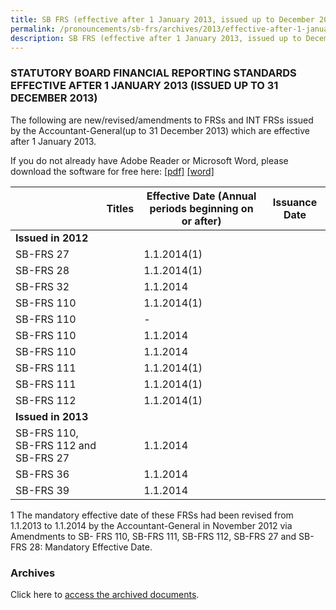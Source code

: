 ```yaml
---
title: SB FRS (effective after 1 January 2013, issued up to December 2013)
permalink: /pronouncements/sb-frs/archives/2013/effective-after-1-january-2013-issued-up-to-december-2013/
description: SB FRS (effective after 1 January 2013, issued up to December 2013)
---
```

### STATUTORY BOARD FINANCIAL REPORTING STANDARDS EFFECTIVE AFTER 1 JANUARY 2013 (ISSUED UP TO 31 DECEMBER 2013)

The following are new/revised/amendments to FRSs and INT FRSs issued by the Accountant-General(up to 31 December 2013) which are effective after 1 January 2013.

If you do not already have Adobe Reader or Microsoft Word, please download the software for free here: [\[pdf\]](http://www.adobe.com/products/acrobat/readstep2.html) [\[word\]](http://www.microsoft.com/downloads/details.aspx?FamilyID=95e24c87-8732-48d5-8689-ab826e7b8fdf&DisplayLang=en)

|  | Titles | Effective Date (Annual periods beginning on or after) | Issuance Date |
| -------- | -------- | -------- | -------- |
| **Issued in 2012** |  |  |  |
| SB-FRS 27 |  | 1.1.2014(1) |  |
| SB-FRS 28 |  | 1.1.2014(1) |  |
| SB-FRS 32 |  |  1.1.2014|  |
| SB-FRS 110 |  | 1.1.2014(1) |  |
| SB-FRS 110 |  | - |  |
| SB-FRS 110 |  | 1.1.2014 |  |
| SB-FRS 110 |  | 1.1.2014 |  |
| SB-FRS 111 |  | 1.1.2014(1) |  |
| SB-FRS 111 |  | 1.1.2014(1) |  |
| SB-FRS 112 |  | 1.1.2014(1) |  |
| **Issued in 2013** |  |  |  |
| SB-FRS 110, SB-FRS 112 and SB-FRS 27 |  | 1.1.2014 |  |
| SB-FRS 36 |  | 1.1.2014 |  |
| SB-FRS 39 |  | 1.1.2014 |  |

1 The mandatory effective date of these FRSs had been revised from 1.1.2013 to 1.1.2014 by the Accountant-General in November 2012 via Amendments to SB- FRS 110, SB-FRS 111, SB-FRS 112, SB-FRS 27 and SB- FRS 28: Mandatory Effective Date.

### Archives 

Click here to [access the archived documents](/pronouncements/sb-frs/archives/).